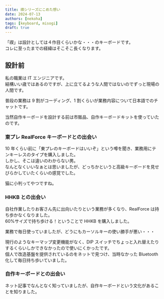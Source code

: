```yaml
---
title: 禊シリーズにこめた想い
date: 2024-07-13
authors: [nekoha]
tags: [keyboard, misogi]
draft: true
---
```


「禊」は設計としては４作目くらいかな・・・のキーボードです。  
コレに至ったまでの経緯はそこそこ長くなります。

## 設計前

私の職業は IT エンジニアです。  
結構いい歳ではあるのですが、上に立てるような人間ではないのでずっと現場の人間です。

普段の業務は 9 割がコーディング、1 割くらいが業務内容について日本語でのチャットです。

当然自作キーボードを設計する前は市販品、自作キーボードキットを使っていたのです。

### 東プレ RealForce キーボードとの出会い

10 年くらい前に「東プレのキーボードはいいぞ」という噂を聞き、業務用にテンキーレスのタイプを購入しました。  
しかし、そこは違いのわからない男。  
なんとなくいいなぁとは思いましたが、どっちかというと高級キーボードを見せびらかしていたくらいの感覚でした。

猫に小判ってやつですね。

### HHKB との出会い

自社作業したりお客さん先に出向いたりという業務が多くなり、RealForce は持ち歩かなくなりました。  
60%サイズで持ち歩ける！ということで HHKB を購入しました。

業務で毎日使っていましたが、どうにもカーソルキーの使い勝手が悪い・・・

現行のようなキーマップ変更機能がなく、DIP スイッチでちょっと入れ替えたりするくらいしかできなかったので使いにくかったです。  
個人で改造基盤を提供されているのをネットで見つけ、当時なかった Bluetooth 化して毎日持ち歩いていました。

### 自作キーボードとの出会い

ネット記事でなんとなく知っていましたが、自作キーボードという文化があることを知りました。
